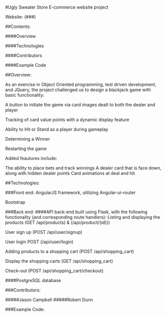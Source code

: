 #Ugly Sweater Store E-commerce website project

Website: (###)

##Contents:

####Overview

####Technologies

####Contributors

####Example Code

##Overview:

As an exercise in Object Oriented programming, test driven development, and JQuery, the project challenged us to design a blackjack game with basic functionality:

A button to initiate the game via card images dealt to both the dealer and player

Tracking of card value points with a dynamic display feature

Ability to Hit or Stand as a player during gameplay

Determining a Winner

Restarting the game

Added feautures include:

The ability to place bets and track winnings A dealer card that is face down, along with hidden dealer points Card animations at deal and hit

##Technologies:

###Front end:
AngularJS framework, utilizing Angular-ui-router

Bootstrap 

###Back end:
####API back-end built using Flask, with the following functionality (and corresponding route handlers):
 Listing and displaying the products (GET /api/products) & (/api/product/{id}))
 
 User sign up (POST /api/user/signup)
 
 User login POST (/api/user/login)
 
 Adding products to a shopping cart (POST /api/shopping_cart)
 
 Display the shopping carts (GET /api/shopping_cart)
 
 Check-out (POST /api/shopping_cart/checkout)
  
####PostgreSQL database




###Contributors:

#####Jason Campbell 
#####Robert Dunn 

###Example Code:

